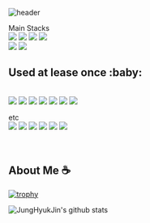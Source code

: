 ![header](https://capsule-render.vercel.app/api?type=slice&color=auto&height=200&section=header&text=Welcome&fontSize=90&rotate=13&fontAlignY=25&fontAlign=76&desc=JungHyukJin'sGitHubProfile&descAlignY=45&&descSize=20&descAlign=81&animation=fadeIn)

Main Stacks 
<br/>
<img src="https://img.shields.io/badge/HTML5-E34F26?style=for-the-badge&logo=HTML5&logoColor=white">
<img src="https://img.shields.io/badge/CSS3-1572B6?style=for-the-badge&logo=CSS3&logoColor=white">
<img src="https://img.shields.io/badge/JavaScript-F7DF1E?style=for-the-badge&logo=JavaScript&logoColor=white">
<img src="https://img.shields.io/badge/jQuery-0769AD?style=for-the-badge&logo=jQuery&logoColor=white">
<br/>
<img src="https://img.shields.io/badge/React-61DAFB?style=for-the-badge&logo=React&logoColor=white">
<img src="https://img.shields.io/badge/Redux-764ABC?style=for-the-badge&logo=Redux&logoColor=white">

<h2>Used at lease once :baby:</h2>

<br/>
<img src="https://img.shields.io/badge/TypeScript-3178C6?style=for-the-badge&logo=TypeScript&logoColor=white">
<img src="https://img.shields.io/badge/BootStrap-7952B3?style=for-the-badge&logo=BootStrap&logoColor=white">
<img src="https://img.shields.io/badge/C%23-239120?style=for-the-badge&logo=Csharp&logoColor=white">
<img src="https://img.shields.io/badge/Firebase-FFCA28?style=for-the-badge&logo=Firebase&logoColor=white">
<img src="https://img.shields.io/badge/.NET-512BD4?style=for-the-badge&logo=.NET&logoColor=white">
<img src="https://img.shields.io/badge/Python-3776AB?style=for-the-badge&logo=Python&logoColor=white">
<img src="https://img.shields.io/badge/Jupyter Notebook-F37626?style=for-the-badge&logo=Jupyter&logoColor=white">

etc 
<br/>
<img src="https://img.shields.io/badge/vs Code-007ACC?style=for-the-badge&logo=VisualStudioCode&logoColor=white">
<img src="https://img.shields.io/badge/Visual Studio-5C2D91?style=for-the-badge&logo=VisualStudio&logoColor=white">
<img src="https://img.shields.io/badge/Sourcetree-0052CC?style=for-the-badge&logo=Sourcetree&logoColor=white">
<img src="https://img.shields.io/badge/Git-F05032?style=for-the-badge&logo=Git&logoColor=white">
<img src="https://img.shields.io/badge/GitHub-181717?style=for-the-badge&logo=GitHub&logoColor=white">
<img src="https://img.shields.io/badge/NPM-CB3837?style=for-the-badge&logo=NPM&logoColor=white">
<br/><br/><br/>
<h2>About Me ☕</h2>

[![trophy](https://github-profile-trophy.vercel.app/?username=JungHyukJin&row=1)](https://github.com/ryo-ma/github-profile-trophy)

![JungHyukJin's github stats](https://github-readme-stats.vercel.app/api?username=JungHyukJin&show_icons=true)


